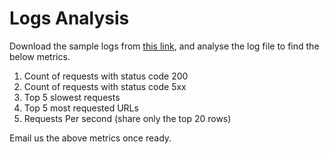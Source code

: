 # Logs Analysis

Download the sample logs from [this link](access-log.tgz), and analyse the log file to find the below metrics.

1. Count of requests with status code 200
2. Count of requests with status code 5xx
3. Top 5 slowest requests
4. Top 5 most requested URLs
5. Requests Per second (share only the top 20 rows)

Email us the above metrics once ready.